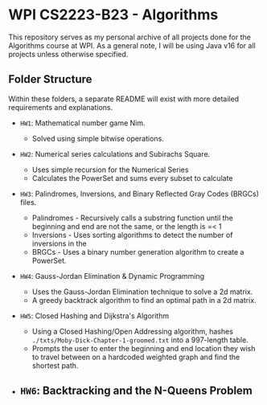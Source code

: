 # WPI CS2223-B23 - Algorithms

This repository serves as my personal archive of all projects done for the Algorithms course at WPI.
As a general note, I will be using Java v16 for all projects unless otherwise specified.

## Folder Structure
Within these folders, a separate README will exist with more detailed requirements and explanations.
- `HW1`: Mathematical number game Nim.
    - Solved using simple bitwise operations.

- `HW2`: Numerical series calculations and Subirachs Square.
    - Uses simple recursion for the Numerical Series
    - Calculates the PowerSet and sums every subset to calculate  

- `HW3`: Palindromes, Inversions, and Binary Reflected Gray Codes (BRGCs) files.
    - Palindromes - Recursively calls a substring function until the beginning and end are not the same, or the length is =< 1
    - Inversions - Uses sorting algorithms to detect the number of inversions in the 
    - BRGCs - Uses a binary number generation algorithm to create a PowerSet.

- `HW4`: Gauss-Jordan Elimination & Dynamic Programming
    - Uses the  Gauss-Jordan Elimination technique to solve a 2d matrix. 
    - A greedy backtrack algorithm to find an optimal path in a 2d matrix.

- `HW5`: Closed Hashing and Dijkstra's Algorithm
    - Using a Closed Hashing/Open Addressing algorithm, hashes `./txts/Moby-Dick-Chapter-1-groomed.txt` into a 997-length table.
    - Prompts the user to enter the beginning and end location they wish to travel between on a hardcoded weighted graph and find the shortest path.

- `HW6`: Backtracking and the N-Queens Problem
    - 
